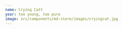 ```yaml
---
name: Crying Catt
year: too young, too pure
image: src/components/md-store/images/cryingcat.jpg
---
```

